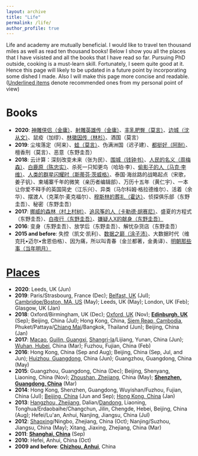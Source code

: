 ```yaml
---
layout: archive
title: "Life"
permalink: /life/
author_profile: true
---
```


<!-- {% include base_path %} -->

Life and academy are mutually beneficial. I would like to travel ten thousand miles as well as read ten thousand books! Below I show you all the places that I have visisted and all the books that I have read so far. Pursuing PhD outside, cooking is a must-learn skill. Fortunately, I seem quite good at it. Hence this page will likely to be updated in a future point by incorporating some dished I made. Also I will make this page more concise and readable.<br/>
(<u>Underlined items</u> denote recommended ones from my personal point of view)

Books
======
- <b>2020</b>: <u>神雕侠侣（金庸）</u>、<u>射雕英雄传（金庸）</u>、<u>丰乳肥臀（莫言）</u>、<u>边城（沈从文）</u>、鼠疫（加缪）、<u>林徽因传（林杉）</u>、酒国（莫言）
- <b>2019</b>: 尘埃落定（阿来）、<u>蛙（莫言）</u>、伪满洲国（迟子建）、<u>都挺好（阿耐）</u>、檀香刑（莫言）、恶意（东野圭吾）
- <b>2018</b>: 云计算：深刻改变未来（张为民）、<u>围城（钱钟书）</u>、<u>人民的名义（周梅森）</u>、<u>白鹿原（陈忠实）</u>、杀死一只知更鸟（哈珀·李）、<u>偷影子的人（马克·李维）</u>、<u>人类的群星闪耀时（斯蒂芬·茨威格）</u>、泰国·海丝路的战略起点（宋歌，姜子钒）、柬埔寨千年的微笑（亲历者编辑部）、万历十五年（黄仁宇）、一本让你爱不释手的英国简史（江乐兴）、异类（马尔科姆·格拉德维尔）、活着（余华）、摆渡人（克莱尔·麦克福尔）、<u>穆斯林的葬礼（霍达）</u>、侦探俱乐部（东野圭吾）、秘密（东野圭吾）
- <b>2017</b>: <u>挪威的森林（村上村树）</u>、<u>追风筝的人（卡勒德·胡赛尼）</u>、盛夏的方程式（东野圭吾）、<u>白夜行（东野圭吾）</u>、<u>嫌疑人X的献身（东野圭吾）</u>
- <b>2016</b>: 变身（东野圭吾）、放学后（东野圭吾）、解忧杂货店（东野圭吾）
- <b>2015 and before</b>: 失控（凯文·凯利）、<u>数据之巅（涂子沛）</u>、大数据时代（维克托•迈尔•舍恩伯格）、因为痛，所以叫青春（金兰都著，金勇译）、<u>明朝那些事（当年明月）</u>

[Places](https://feiyao-edinburgh.github.io/files/map.html)
======
- <b>2020</b>: Leeds, UK (Jun)
- <b>2019</b>: Paris/Strasbourg, France (Dec); <u>Belfast, UK</u> (Jul); <u>Cambridge/Boston, MA, US</u> (May); Leeds, UK (May); London, UK (Feb); Glasgow, UK (Jan)
- <b>2018</b>: Oxford/Birmingham, UK (Dec); <u>Oxford, UK</u> (Nov); <b><u>Edinburgh, UK</u></b> (Sep); Beijing, China (Jul); Hong Kong, China, <u>Siem Reap, Cambodia</u>, Phuket/Pattaya/<u>Chiang Mai</u>/Bangkok, Thailand (Jun); Beijing, China (Jan)
- <b>2017</b>: <u>Macao</u>, <u>Guilin, Guangxi</u>, <u>Shangri-la</u>/Lijiang, Yunan, China (Jun); <u>Wuhan, Hubei</u>, China (Mar); Fuzhou, Fujian, China (Feb)
- <b>2016</b>: Hong Kong, China (Sep and Aug); Beijing, China (Sep, Jul, and Jun); <u>Huizhou, Guangdong</u>, China (Jun); Guangzhou, Guangdong, China (May)
- <b>2015</b>: Guangzhou, Guangdong, China (Dec); Beijing, Shenyang, Liaoning, China (Nov); <u>Zhoushan, Zhejiang</u>, China (May); <b><u>Shenzhen, Guangdong, China</u></b> (Mar)
- <b>2014</b>: Hong Kong, Shenzhen, Guangdong, Wuyishan/Fuzhou, Fujian, China (Jul); <u>Beijing, China</u> (Jun and Sep); <u>Hong Kong, China</u> (Jan)
- <b>2013</b>: <u>Hangzhou, Zhejiang</u>, Dalian/<u>Dandong</u>, Liaoning, Tonghua/Erdaobaihe/Changchun, Jilin, Chengde, Hebei, Beijing, China (Aug); Hefei/Lu'an, Anhui, Nanjing, Jiangsu, China (Jul)
- <b>2012</b>: <u>Shaoxing</u>/Ningbo, Zhejiang, China (Oct); Nanjing/Suzhou, Jiangsu, China (May); Xitang, Jiaxing, Zhejiang, China (Mar)
- <b>2011</b>: <b><u>Shanghai, China</u></b> (Sep)
- <b>2010</b>: Hefei, Anhui, China (Oct)
- <b>2009 and before</b>: <b><u>Chizhou, Anhui</u></b>, China

